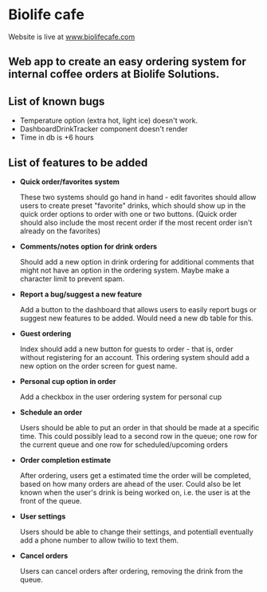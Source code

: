 # Biolife cafe

Website is live at www.biolifecafe.com

Web app to create an easy ordering system for internal coffee orders at Biolife Solutions.
---

## List of known bugs
- Temperature option (extra hot, light ice) doesn't work.
- DashboardDrinkTracker component doesn't render
- Time in db is +6 hours

## List of features to be added
- **Quick order/favorites system**
  
  These two systems should go hand in hand - edit favorites should allow users to create preset "favorite" drinks, which should show up in the quick order options to order with one or two buttons. (Quick order should also include the most recent order if the most recent order isn't already on the favorites)

- **Comments/notes option for drink orders**
  
  Should add a new option in drink ordering for additional comments that might not have an option in the ordering system. Maybe make a character limit to prevent spam.

- **Report a bug/suggest a new feature**
  
  Add a button to the dashboard that allows users to easily report bugs or suggest new features to be added. Would need a new db table for this.

- **Guest ordering**
  
  Index should add a new button for guests to order - that is, order without registering for an account. This ordering system should add a new option on the order screen for guest name.

- **Personal cup option in order**

  Add a checkbox in the user ordering system for personal cup

- **Schedule an order**

  Users should be able to put an order in that should be made at a specific time. This could possibly lead to a second row in the queue; one row for the current queue and one row for scheduled/upcoming orders

- **Order completion estimate**

  After ordering, users get a estimated time the order will be completed, based on how many orders are ahead of the user. Could also be let known when the user's drink is being worked on, i.e. the user is at the front of the queue.

- **User settings**

  Users should be able to change their settings, and potentiall eventually add a phone number to allow twilio to text them.

- **Cancel orders**

  Users can cancel orders after ordering, removing the drink from the queue.